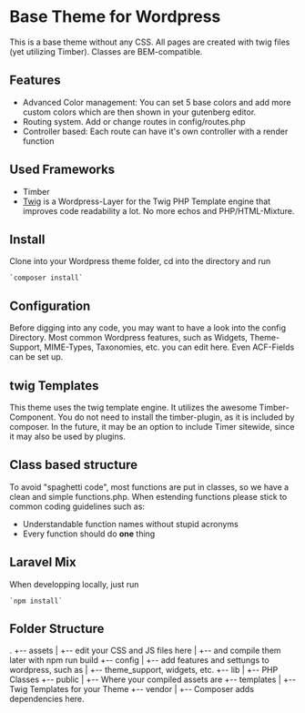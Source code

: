 # Base Theme for Wordpress

This is a base theme without any CSS. All pages are created with twig files (yet utilizing Timber). Classes are BEM-compatible.

## Features

  * Advanced Color management: You can set 5 base colors and add more custom colors which are then shown in your gutenberg editor.
  * Routing system. Add or change routes in config/routes.php
  * Controller based: Each route can have it's own controller with a render function

## Used Frameworks
  * Timber
  * [Twig](https://www.google.com) is a Wordpress-Layer for the Twig PHP Template engine that improves code readability a lot. No more echos and PHP/HTML-Mixture.

## Install

Clone into your Wordpress theme folder, cd into the directory and run

    `composer install`


## Configuration

Before digging into any code, you may want to have a look into the config Directory. Most common Wordpress features, such as Widgets, Theme-Support, MIME-Types, Taxonomies, etc. you can edit here. Even ACF-Fields can be set up.

## twig Templates

This theme uses the twig template engine. It utilizes the awesome Timber-Component. You do not need to install the timber-plugin, as it is included by composer. In the future, it may be an option to include Timer sitewide, since it may also be used by plugins.  

## Class based structure

To avoid "spaghetti code", most functions are put in classes, so we have a clean and simple functions.php. When estending functions please stick to common coding guidelines such as:

  * Understandable function names without stupid acronyms
  * Every function should do **one** thing

## Laravel Mix

When developping locally, just run

    `npm install`



## Folder Structure

.
+-- assets
|   +-- edit your CSS and JS files here
|   +-- and compile them later with npm run build
+-- config
|   +-- add features and settungs to wordpress, such as
|   +-- theme_support, widgets, etc.
+-- lib
|   +-- PHP Classes
+-- public
|   +-- Where your compiled assets are
+-- templates
|   +-- Twig Templates for your Theme
+-- vendor
|   +-- Composer adds dependencies here.


